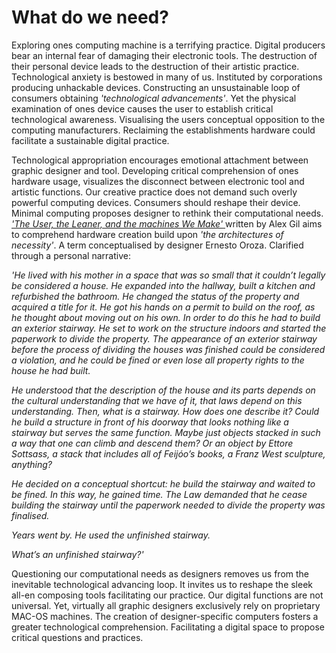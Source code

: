 # What do we need? 
Exploring ones computing machine is a terrifying practice. Digital producers bear an internal fear of damaging their electronic tools. The destruction of their personal device leads to the destruction of their artistic practice. Technological anxiety is bestowed in many of us. Instituted by corporations producing unhackable devices. Constructing an unsustainable loop of consumers obtaining *'technological advancements'*. Yet the physical examination of ones device causes the user to establish critical technological awareness. Visualising the users conceptual opposition to the computing manufacturers. Reclaiming the establishments hardware could facilitate a sustainable digital practice.



Technological appropriation encourages emotional attachment between graphic designer and tool. Developing critical comprehension of ones hardware usage, visualizes the disconnect between electronic tool and artistic functions. Our creative practice does not demand such overly powerful computing devices. Consumers should reshape their device. Minimal computing proposes designer to rethink their computational needs. <a href=https://go-dh.github.io/mincomp/thoughts/2015/05/21/user-vs-learner/> *'The User, the Leaner, and the machines We Make'* </a> written by Alex Gil aims to comprehend hardware creation build upon *'the architectures of necessity'*. A term conceptualised by designer Ernesto Oroza. Clarified through a personal narrative: 



*'He lived with his mother in a space that was so small that it couldn’t legally be considered a house. He expanded into the hallway, built a kitchen and refurbished the bathroom. He changed the status of the property and acquired a title for it. He got his hands on a permit to build on the roof, as he thought about moving out on his own. In order to do this he had to build an exterior stairway. He set to work on the structure indoors and started the paperwork to divide the property. The appearance of an exterior stairway before the process of dividing the houses was finished could be considered a violation, and he could be fined or even lose all property rights to the house he had built.* 


*He understood that the description of the house and its parts depends on the cultural understanding that we have of it, that laws depend on this understanding. Then, what is a stairway. How does one describe it? Could he build a structure in front of his doorway that looks nothing like a stairway but serves the same function. Maybe just objects stacked in such a way that one can climb and descend them? Or an object by Ettore Sottsass, a stack that includes all of Feijóo’s books, a Franz West sculpture, anything?*
 

*He decided on a conceptual shortcut: he build the stairway and waited to be fined. In this way, he gained time. The Law demanded that he cease building the stairway until the paperwork needed to divide the property was finalised.* 


*Years went by. He used the unfinished stairway.* 


*What’s an unfinished stairway?'*



Questioning our computational needs as designers removes us from the inevitable technological advancing loop. It invites us to reshape the sleek all-en composing tools facilitating our practice. Our digital functions are not universal. Yet, virtually all graphic designers exclusively rely on proprietary MAC-OS machines. The creation of designer-specific computers fosters a greater technological comprehension. Facilitating a digital space to propose critical questions and practices.  
